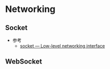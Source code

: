 # Networking
## Socket
   * 参考
      + [socket — Low-level networking interface](https://docs.python.org/3/library/socket.html)<br>
## WebSocket 

